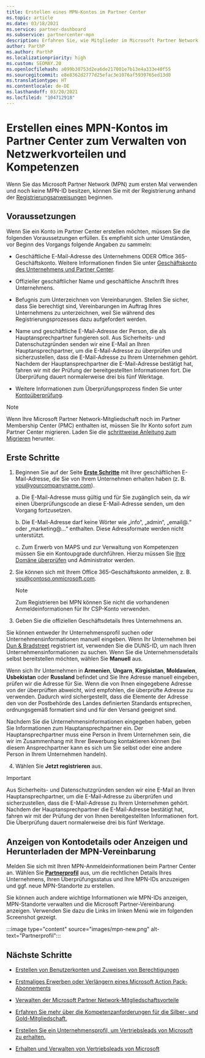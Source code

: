 ```yaml
---
title: Erstellen eines MPN-Kontos im Partner Center
ms.topic: article
ms.date: 03/18/2021
ms.service: partner-dashboard
ms.subservice: partnercenter-mpn
description: Erfahren Sie, wie Mitglieder im Microsoft Partner Network ein Partner Center-Konto erstellen können, um ihre Netzwerkvorteile und Kompetenzen zu verwalten.
author: ParthP
ms.author: ParthP
ms.localizationpriority: high
ms.custom: SEOMAY.20
ms.openlocfilehash: a099b30753d2ea6de217001e7b13e4a333e40f55
ms.sourcegitcommit: e8e8362d2777d25efac3e1076af5939765ed13d0
ms.translationtype: HT
ms.contentlocale: de-DE
ms.lasthandoff: 03/20/2021
ms.locfileid: "104712918"
---
```

# <a name="create-an-mpn-account-in-partner-center-to-manage-network-benefits-and-competencies"></a>Erstellen eines MPN-Kontos im Partner Center zum Verwalten von Netzwerkvorteilen und Kompetenzen


Wenn Sie das Microsoft Partner Network (MPN) zum ersten Mal verwenden und noch keine MPN-ID besitzen, können Sie mit der Registrierung anhand der [Registrierungsanweisungen](https://partner.microsoft.com/dashboard/account/v3/enrollment/introduction/partnership) beginnen.

## <a name="prerequisites"></a>Voraussetzungen 

Wenn Sie ein Konto im Partner Center erstellen möchten, müssen Sie die folgenden Voraussetzungen erfüllen.  Es empfiehlt sich unter Umständen, vor Beginn des Vorgangs folgende Angaben zu sammeln:

- Geschäftliche E-Mail-Adresse des Unternehmens ODER Office 365-Geschäftskonto. Weitere Informationen finden Sie unter [Geschäftskonto des Unternehmens und Partner Center](azure-active-directory-tenants-and-partner-center.md). 
 
- Offizieller geschäftlicher Name und geschäftliche Anschrift Ihres Unternehmens.

- Befugnis zum Unterzeichnen von Vereinbarungen. Stellen Sie sicher, dass Sie berechtigt sind, Vereinbarungen im Auftrag Ihres Unternehmens zu unterzeichnen, weil Sie während des Registrierungsprozesses dazu aufgefordert werden.

- Name und geschäftliche E-Mail-Adresse der Person, die als Hauptansprechpartner fungieren soll. Aus Sicherheits- und Datenschutzgründen senden wir eine E-Mail an Ihren Hauptansprechpartner, um die E-Mail-Adresse zu überprüfen und sicherzustellen, dass die E-Mail-Adresse zu Ihrem Unternehmen gehört. Nachdem der Hauptansprechpartner die E-Mail-Adresse bestätigt hat, fahren wir mit der Prüfung der bereitgestellten Informationen fort. Die Überprüfung dauert normalerweise drei bis fünf Werktage. 

- Weitere Informationen zum Überprüfungsprozess finden Sie unter [Kontoüberprüfung](verification-responses.md).

>[!NOTE]
>Wenn Ihre Microsoft Partner Network-Mitgliedschaft noch im Partner Membership Center (PMC) enthalten ist, müssen Sie Ihr Konto sofort zum Partner Center migrieren. Laden Sie die [schrittweise Anleitung zum Migrieren](https://assetsprod.microsoft.com/mpn/migrate-pmc-pc-mpa-guide.pptx) herunter.

## <a name="get-started"></a>Erste Schritte

1. Beginnen Sie auf der Seite [**Erste Schritte**](https://partner.microsoft.com/dashboard/account/v3/enrollment/introduction/partnership) mit Ihrer geschäftlichen E-Mail-Adresse, die Sie von Ihrem Unternehmen erhalten haben (z. B. you@yourcompanyname.com).

 
    a.  Die E-Mail-Adresse muss gültig und für Sie zugänglich sein, da wir einen Überprüfungscode an diese E-Mail-Adresse senden, um den Vorgang fortzusetzen.

    b.  Die E-Mail-Adresse darf keine Wörter wie „info“, „admin“, „email@.“ oder „marketing@...“ enthalten. Diese Adressformate werden nicht unterstützt.

    c.  Zum Erwerb von MAPS und zur Verwaltung von Kompetenzen müssen Sie ein Kontoupgrade durchführen. Hierzu müssen Sie [Ihre Domäne überprüfen](become-global-admin.md) und Administrator werden. 

2. Sie können sich mit Ihrem Office 365-Geschäftskonto anmelden, z. B. you@contoso.onmicrosoft.com.

   >[!NOTE]
   > Zum Registrieren bei MPN können Sie nicht die vorhandenen Anmeldeinformationen für Ihr CSP-Konto verwenden.

3. Geben Sie die offiziellen Geschäftsdetails Ihres Unternehmens an.

Sie können entweder Ihr Unternehmensprofil suchen oder Unternehmensinformationen manuell eingeben. Wenn Ihr Unternehmen bei [Dun & Bradstreet](https://partner.microsoft.com/marketing/usisvshowcase/dunandbrad) registriert ist, verwenden Sie die DUNS-ID, um nach Ihren Unternehmensinformationen zu suchen. Wenn Sie die Unternehmensdetails selbst bereitstellen möchten, wählen Sie **Manuell** aus.

Wenn sich Ihr Unternehmen in **Armenien**, **Ungarn**, **Kirgisistan**, **Moldawien**, **Usbekistan** oder **Russland** befindet und Sie Ihre Adresse manuell eingeben, prüfen wir die Adresse für Sie. Wenn die von Ihnen eingegebene Adresse von der überprüften abweicht, wird empfohlen, die überprüfte Adresse zu verwenden. Dadurch wird sichergestellt, dass die Elemente der Adresse den von der Postbehörde des Landes definierten Standards entsprechen, ordnungsgemäß formatiert sind und für den Versand geeignet sind.  

Nachdem Sie die Unternehmensinformationen eingegeben haben, geben Sie Informationen zum Hauptansprechpartner ein. Der Hauptansprechpartner muss eine Person in Ihrem Unternehmen sein, die wir im Zusammenhang mit Ihrer Bewerbung kontaktieren können (bei diesem Ansprechpartner kann es sich um Sie selbst oder eine andere Person in Ihrem Unternehmen handeln).

4. Wählen Sie **Jetzt registrieren** aus.

>[!IMPORTANT]
>Aus Sicherheits- und Datenschutzgründen senden wir eine E-Mail an Ihren Hauptansprechpartner, um die E-Mail-Adresse zu überprüfen und sicherzustellen, dass die E-Mail-Adresse zu Ihrem Unternehmen gehört. Nachdem der Hauptansprechpartner die E-Mail-Adresse bestätigt hat, fahren wir mit der Prüfung der von Ihnen bereitgestellten Informationen fort. Die Überprüfung dauert normalerweise drei bis fünf Werktage. 

## <a name="how-to-view-account-details-or-view-and-download-the-mpn-agreement"></a>Anzeigen von Kontodetails oder Anzeigen und Herunterladen der MPN-Vereinbarung

Melden Sie sich mit Ihren MPN-Anmeldeinformationen beim Partner Center an. Wählen Sie [**Partnerprofil**](https://partner.microsoft.com/pcv/accountsettings/connectedpartnerprofile) aus, um die rechtlichen Details Ihres Unternehmens, Ihren Überprüfungsstatus und Ihre MPN-IDs anzuzeigen und ggf. neue MPN-Standorte zu erstellen. 

Sie können auch andere wichtige Informationen wie MPN-IDs anzeigen, MPN-Standorte verwalten und die Microsoft Partner-Vereinbarung anzeigen. Verwenden Sie dazu die Links im linken Menü wie im folgenden Screenshot gezeigt.

:::image type="content" source="images/mpn-new.png" alt-text="Partnerprofil":::


## <a name="next-steps"></a>Nächste Schritte

-  [Erstellen von Benutzerkonten und Zuweisen von Berechtigungen](create-user-accounts-and-set-permissions.md)

-  [Erstmaliges Erwerben oder Verlängern eines Microsoft Action Pack-Abonnements](mpn-get-action-pack.md)

-  [Verwalten der Microsoft Partner Network-Mitgliedschaftsvorteile](manage-your-partner-network-benefits.md)

-  [Erfahren Sie mehr über die Kompetenzanforderungen für die Silber- und Gold-Mitgliedschaft.](https://partner.microsoft.com/membership/competencies)

-  [Erstellen Sie ein Unternehmensprofil, um Vertriebsleads von Microsoft zu erhalten.](create-a-marketing-profile.md)

-  [Erhalten und Verwalten von Vertriebsleads von Microsoft](manage-leads.md)
